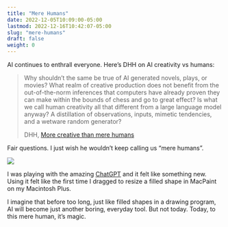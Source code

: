 ```yaml
---
title: "Mere Humans"
date: 2022-12-05T10:09:00-05:00
lastmod: 2022-12-16T10:42:07-05:00
slug: "mere-humans"
draft: false
weight: 0
---
```


AI continues to enthrall everyone. Here’s DHH on AI creativity vs humans:

> Why shouldn’t the same be true of AI generated novels, plays, or movies? What realm of creative production does not benefit from the out-of-the-norm inferences that computers have already proven they can make within the bounds of chess and go to great effect? Is what we call human creativity all that different from a large language model anyway? A distillation of observations, inputs, mimetic tendencies, and a wetware random generator?
>
> DHH, [More creative than mere humans](https://world.hey.com/dhh/more-creative-than-mere-humans-af8e6220)

Fair questions. I just wish he wouldn’t keep calling us “mere humans”.

<div class="sideImage">

![](/img/small/openai.png)

</div>

I was playing with the amazing [ChatGPT](https://chat.openai.com/chat) and it felt like something new. Using it felt like the first time I dragged to resize a filled shape in MacPaint on my Macintosh Plus.

I imagine that before too long, just like filled shapes in a drawing program, AI will become just another boring, everyday tool. But not today. Today, to this mere human, it’s magic.


[//]: # "Exported with love from a post written in Org mode"
[//]: # "- https://github.com/kaushalmodi/ox-hugo"